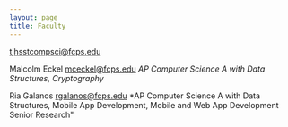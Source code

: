 ```yaml
---
layout: page
title: Faculty
---
```



[tjhsstcompsci@fcps.edu](mailto:tjhsstcompsci@fcps.edu)


Malcolm Eckel
[mceckel@fcps.edu](mailto:mceckel@fcps.edu)
*AP Computer Science A with Data Structures, Cryptography*

Ria Galanos
[rgalanos@fcps.edu](mailto:rgalanos@fcps.edu)
*AP Computer Science A with Data Structures, Mobile App Development, Mobile and Web App Development Senior Research"
